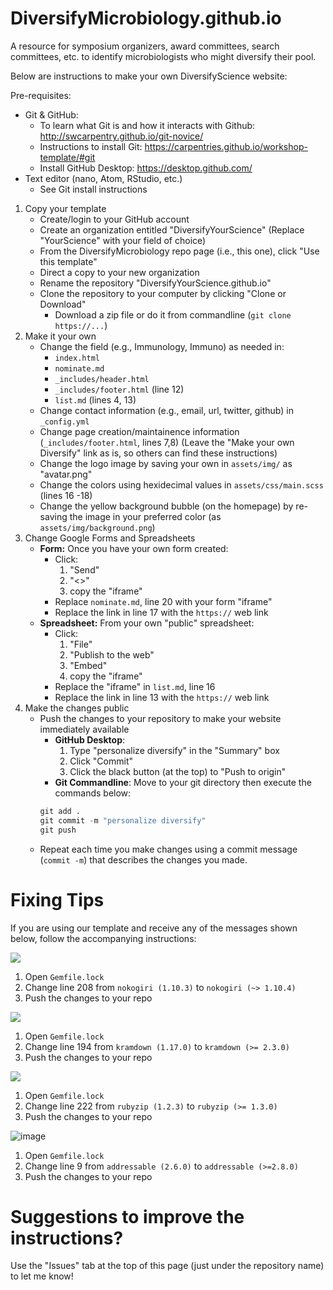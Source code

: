 # DiversifyMicrobiology.github.io 
A resource for symposium organizers, award committees, search committees, etc. to identify microbiologists who might diversify their pool.


Below are instructions to make your own DiversifyScience website:

Pre-requisites:
  + Git & GitHub:
      + To learn what Git is and how it interacts with Github: http://swcarpentry.github.io/git-novice/ 
      + Instructions to install Git: https://carpentries.github.io/workshop-template/#git
      + Install GitHub Desktop: https://desktop.github.com/
  + Text editor (nano, Atom, RStudio, etc.)
      + See Git install instructions

1. Copy your template
    + Create/login to your GitHub account
    + Create an organization entitled "DiversifyYourScience" (Replace "YourScience" with your field of choice)
    + From the DiversifyMicrobiology repo page (i.e., this one), click "Use this template"
    + Direct a copy to your new organization
    + Rename the repository "DiversifyYourScience.github.io"
    + Clone the repository to your computer by clicking "Clone or Download"
        + Download a zip file or do it from commandline (`git clone https://...`)
2. Make it your own
    + Change the field (e.g., Immunology, Immuno) as needed in: 
        + `index.html` 
        + `nominate.md`
        + `_includes/header.html`
        + `_includes/footer.html` (line 12)
        + `list.md` (lines 4, 13)
    + Change contact information (e.g., email, url, twitter, github) in `_config.yml`
    + Change page creation/maintainence information (`_includes/footer.html`, lines 7,8) (Leave the "Make your own Diversify" link as is, so others can find these instructions)
    + Change the logo image by saving your own in `assets/img/` as "avatar.png"
    + Change the colors using hexidecimal values in `assets/css/main.scss` (lines 16 -18)
    + Change the yellow background bubble (on the homepage) by re-saving the image in your preferred color (as `assets/img/background.png`)
3. Change Google Forms and Spreadsheets
    + **Form:** Once you have your own form created: 
        + Click: 
          1. "Send" 
          2.  "<>"
          3.  copy the "iframe"
        + Replace `nominate.md`, line 20 with your form "iframe"
        + Replace the link in line 17 with the `https://` web link
    + **Spreadsheet:** From your own "public" spreadsheet: 
        + Click: 
          1. "File" 
          1. "Publish to the web" 
          1. "Embed" 
          1. copy the "iframe"
        + Replace the "iframe" in `list.md`, line 16
        + Replace the link in line 13 with the `https://` web link 
4. Make the changes public
    + Push the changes to your repository to make your website immediately available
        + **GitHub Desktop**: 
          1. Type "personalize diversify" in the "Summary" box
          2. Click "Commit"
          3. Click the black button (at the top) to "Push to origin"
        + **Git Commandline**: 
        Move to your git directory then execute the commands below:
        ```r
        git add .
        git commit -m "personalize diversify"
        git push
        ```
    + Repeat each time you make changes using a commit message (`commit -m`) that describes the changes you made.
    
# Fixing Tips 

If you are using our template and receive any of the messages shown below, follow the accompanying instructions:

![](noko_vuln.png)

1. Open `Gemfile.lock`
2. Change line 208 from `nokogiri (1.10.3)` to `nokogiri (~> 1.10.4)`
3. Push the changes to your repo

![](kramdown.png)

1. Open `Gemfile.lock`
2. Change line 194 from `kramdown (1.17.0)` to `kramdown (>= 2.3.0)`
3. Push the changes to your repo

![](rubyzip.png)

1. Open `Gemfile.lock`
2. Change line 222 from `rubyzip (1.2.3)` to `rubyzip (>= 1.3.0)`
3. Push the changes to your repo

![image](https://user-images.githubusercontent.com/30296103/136710564-eb85e319-9588-403d-b68f-7d34d0eb2ead.png)

1. Open `Gemfile.lock`
2. Change line 9 from `addressable (2.6.0)` to `addressable (>=2.8.0)`
3. Push the changes to your repo


# Suggestions to improve the instructions?

Use the "Issues" tab at the top of this page (just under the repository name) to let me know!
